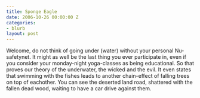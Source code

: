 ```yaml
---
title: Sponge Eagle
date: 2006-10-26 00:00:00 Z
categories:
- blurb
layout: post
---
```


Welcome, do not think of going under (water) without your personal Nu-safetynet. It might as well be the last thing you ever participate in, even if you consider your monday-night yoga-classes as being educational.
So that proves our theory of the underwater, the wicked and the evil. It even states that swimming with the fishes leads to another chain-effect of falling trees on top of eachother. You can see the deserted land road, shattered with the fallen dead wood, waiting to have a car drive against them.